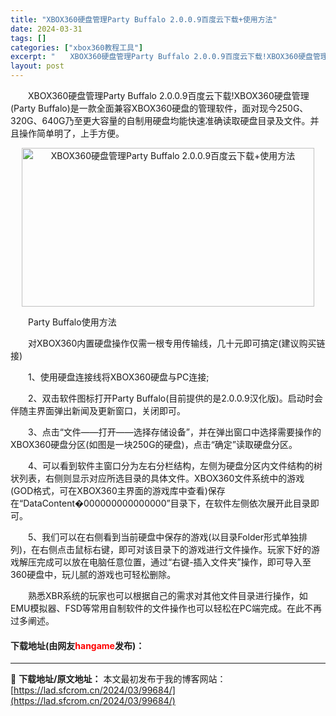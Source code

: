 ```yaml
---
title: "XBOX360硬盘管理Party Buffalo 2.0.0.9百度云下载+使用方法"
date: 2024-03-31
tags: []
categories: ["xbox360教程工具"]
excerpt: "　　XBOX360硬盘管理Party Buffalo 2.0.0.9百度云下载!XBOX360硬盘管理(Party Buffalo)是一款全面兼容XBOX360硬盘的管理软件，面对现今250G、320G、640G乃至更大容量的自制用硬盘均能快速准确读取硬盘目录及文件。并且操作简单明了，上手方便。 　&hellip;"
layout: post
---
```


 <p>　　XBOX360硬盘管理Party Buffalo 2.0.0.9百度云下载!XBOX360硬盘管理(Party Buffalo)是一款全面兼容XBOX360硬盘的管理软件，面对现今250G、320G、640G乃至更大容量的自制用硬盘均能快速准确读取硬盘目录及文件。并且操作简单明了，上手方便。</p> <p style="text-align: center;"><img src="https://lad.sfcrom.cn/wp-content/uploads/2024/03/20240331_66094d9cf3251.webp" style="width: 468px; height: 254px;" alt="XBOX360硬盘管理Party Buffalo 2.0.0.9百度云下载+使用方法" /></p> <p>　　Party Buffalo使用方法</p> <p>　　对XBOX360内置硬盘操作仅需一根专用传输线，几十元即可搞定(建议购买链接)</p> <p>　　1、使用硬盘连接线将XBOX360硬盘与PC连接;</p> <p>　　2、双击软件图标打开Party Buffalo(目前提供的是2.0.0.9汉化版)。启动时会伴随主界面弹出新闻及更新窗口，关闭即可。</p> <p>　　3、点击&ldquo;文件&mdash;&mdash;打开&mdash;&mdash;选择存储设备&rdquo;，并在弹出窗口中选择需要操作的XBOX360硬盘分区(如图是一块250G的硬盘)，点击&ldquo;确定&rdquo;读取硬盘分区。</p> <p>　　4、可以看到软件主窗口分为左右分栏结构，左侧为硬盘分区内文件结构的树状列表，右侧则显示对应所选目录的具体文件。XBOX360文件系统中的游戏(GOD格式，可在XBOX360主界面的游戏库中查看)保存在&ldquo;DataContent�000000000000000&rdquo;目录下，在软件左侧依次展开此目录即可。</p> <p>　　5、我们可以在右侧看到当前硬盘中保存的游戏(以目录Folder形式单独排列)，在右侧点击鼠标右键，即可对该目录下的游戏进行文件操作。玩家下好的游戏解压完成可以放在电脑任意位置，通过&ldquo;右键-插入文件夹&rdquo;操作，即可导入至360硬盘中，玩儿腻的游戏也可轻松删除。</p> <p>　　熟悉XBR系统的玩家也可以根据自己的需求对其他文件目录进行操作，如EMU模拟器、FSD等常用自制软件的文件操作也可以轻松在PC端完成。在此不再过多阐述。</p> <p><h4>下载地址(由网友<font color="red">hangame</font>发布)：</h4></p> 

---
📖 **下载地址/原文地址：** 本文最初发布于我的博客网站：[https://lad.sfcrom.cn/2024/03/99684/](https://lad.sfcrom.cn/2024/03/99684/)

